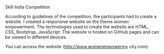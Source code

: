 Skill India Competition

According to guidelines of the competition, the participants had to create a website.
I created a responsive website on the theme women empowerment. 
The technologies used to create the website are HTML, CSS, Bootstrap, JavaScript. 
The website is hosted on GitHub pages and can be viewed in different devices. 

You can access the website (http://www.womenempowermy city.com).
